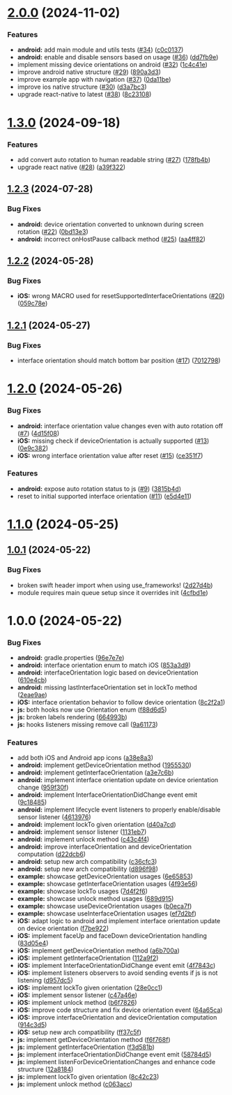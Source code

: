 

# [2.0.0](https://github.com/gladiuscode/react-native-orientation-director/compare/v1.3.0...v2.0.0) (2024-11-02)


### Features

* **android:** add main module and utils tests ([#34](https://github.com/gladiuscode/react-native-orientation-director/issues/34)) ([c0c0137](https://github.com/gladiuscode/react-native-orientation-director/commit/c0c013769c6e61410be214189c84e5ded5116465))
* **android:** enable and disable sensors based on usage ([#36](https://github.com/gladiuscode/react-native-orientation-director/issues/36)) ([dd7fb9e](https://github.com/gladiuscode/react-native-orientation-director/commit/dd7fb9eb65c12ed1669bd060afaba6922b822c5a))
* implement missing device orientations on android ([#32](https://github.com/gladiuscode/react-native-orientation-director/issues/32)) ([1c4c41e](https://github.com/gladiuscode/react-native-orientation-director/commit/1c4c41ea9dcfed8be699f8f5645f26f6c34239b3))
* improve android native structure ([#29](https://github.com/gladiuscode/react-native-orientation-director/issues/29)) ([890a3d3](https://github.com/gladiuscode/react-native-orientation-director/commit/890a3d39499456a0727c670cd638fcc37f2560eb))
* improve example app with navigation ([#37](https://github.com/gladiuscode/react-native-orientation-director/issues/37)) ([0da11be](https://github.com/gladiuscode/react-native-orientation-director/commit/0da11be16078ff70c00c2abdc2a8678891995fb3))
* improve ios native structure ([#30](https://github.com/gladiuscode/react-native-orientation-director/issues/30)) ([d3a7bc3](https://github.com/gladiuscode/react-native-orientation-director/commit/d3a7bc33f31ed0b243d9d242771bce39c67ebeb2))
* upgrade react-native to latest ([#38](https://github.com/gladiuscode/react-native-orientation-director/issues/38)) ([8c23108](https://github.com/gladiuscode/react-native-orientation-director/commit/8c23108bda447cc757544c1c38271f5855458c45))

# [1.3.0](https://github.com/gladiuscode/react-native-orientation-director/compare/v1.2.3...v1.3.0) (2024-09-18)


### Features

* add convert auto rotation to human readable string ([#27](https://github.com/gladiuscode/react-native-orientation-director/issues/27)) ([178fb4b](https://github.com/gladiuscode/react-native-orientation-director/commit/178fb4b8479e50be0f6d6cf6d265863a919e5156))
* upgrade react native ([#28](https://github.com/gladiuscode/react-native-orientation-director/issues/28)) ([a39f322](https://github.com/gladiuscode/react-native-orientation-director/commit/a39f3222717f90cd9c2ea4a6a772528a8f8cf5a4))

## [1.2.3](https://github.com/gladiuscode/react-native-orientation-director/compare/v1.2.2...v1.2.3) (2024-07-28)


### Bug Fixes

* **android:** device orientation converted to unknown during screen rotation ([#22](https://github.com/gladiuscode/react-native-orientation-director/issues/22)) ([0bd13e3](https://github.com/gladiuscode/react-native-orientation-director/commit/0bd13e39fd50663642b8026005d3685c111e1ee5))
* **android:** incorrect onHostPause callback method ([#25](https://github.com/gladiuscode/react-native-orientation-director/issues/25)) ([aa4ff82](https://github.com/gladiuscode/react-native-orientation-director/commit/aa4ff82010bf9a6d0cbd2d0904cc2dc7e87d6778))

## [1.2.2](https://github.com/gladiuscode/react-native-orientation-director/compare/v1.2.1...v1.2.2) (2024-05-28)


### Bug Fixes

* **iOS:** wrong MACRO used for resetSupportedInterfaceOrientations ([#20](https://github.com/gladiuscode/react-native-orientation-director/issues/20)) ([059c78e](https://github.com/gladiuscode/react-native-orientation-director/commit/059c78e434a7d0caacac7815bb225a2e94ac0cdd))

## [1.2.1](https://github.com/gladiuscode/react-native-orientation-director/compare/v1.2.0...v1.2.1) (2024-05-27)


### Bug Fixes

* interface orientation should match bottom bar position ([#17](https://github.com/gladiuscode/react-native-orientation-director/issues/17)) ([7012798](https://github.com/gladiuscode/react-native-orientation-director/commit/701279852f097918cd9989a215a2465391227118))

# [1.2.0](https://github.com/gladiuscode/react-native-orientation-director/compare/v1.1.0...v1.2.0) (2024-05-26)


### Bug Fixes

* **android:** interface orientation value changes even with auto rotation off ([#7](https://github.com/gladiuscode/react-native-orientation-director/issues/7)) ([4d15f08](https://github.com/gladiuscode/react-native-orientation-director/commit/4d15f0880af8c75071a8fa0a954e234576d8a5c8))
* **iOS:** missing check if deviceOrientation is actually supported ([#13](https://github.com/gladiuscode/react-native-orientation-director/issues/13)) ([0e9c382](https://github.com/gladiuscode/react-native-orientation-director/commit/0e9c38274365cf298fd70a114115fb10e62efe2c))
* **iOS:** wrong interface orientation value after reset ([#15](https://github.com/gladiuscode/react-native-orientation-director/issues/15)) ([ce351f7](https://github.com/gladiuscode/react-native-orientation-director/commit/ce351f746fa57a59f3af5b4337c84af9f8fd03a5))


### Features

* **android:** expose auto rotation status to js ([#9](https://github.com/gladiuscode/react-native-orientation-director/issues/9)) ([3815b4d](https://github.com/gladiuscode/react-native-orientation-director/commit/3815b4d4103011dfd5a56d381cd0b37acb747c76))
* reset to initial supported interface orientation ([#11](https://github.com/gladiuscode/react-native-orientation-director/issues/11)) ([e5d4e11](https://github.com/gladiuscode/react-native-orientation-director/commit/e5d4e11d2c692e10274d4da7cf84a2dca2184b71))

# [1.1.0](https://github.com/gladiuscode/react-native-orientation-director/compare/v1.0.1...v1.1.0) (2024-05-25)

## [1.0.1](https://github.com/gladiuscode/react-native-orientation-director/compare/v1.0.0...v1.0.1) (2024-05-22)


### Bug Fixes

* broken swift header import when using use_frameworks! ([2d27d4b](https://github.com/gladiuscode/react-native-orientation-director/commit/2d27d4b693f97be67353b1f10839b695dfe8e996))
* module requires main queue setup since it overrides init ([4cfbd1e](https://github.com/gladiuscode/react-native-orientation-director/commit/4cfbd1ea141e540f6cfde8b58bd2cc8f41d05390))

# 1.0.0 (2024-05-22)


### Bug Fixes

* **android:** gradle.properties ([96e7e7e](https://github.com/gladiuscode/react-native-orientation-director/commit/96e7e7e23268edad6e62ec00e091a22bb5b0242a))
* **android:** interface orientation enum to match iOS ([853a3d9](https://github.com/gladiuscode/react-native-orientation-director/commit/853a3d9109bed3ef6ff2e94e26a0efcbfc8f24c2))
* **android:** interfaceOrientation logic based on deviceOrientation ([610e4cb](https://github.com/gladiuscode/react-native-orientation-director/commit/610e4cb2561c7d11360ec98242e084e678903e31))
* **android:** missing lastInterfaceOrientation set in lockTo method ([2eae9ae](https://github.com/gladiuscode/react-native-orientation-director/commit/2eae9aeb9a2003e6783de288fb33108eb8224ca7))
* **iOS:** interface orientation behavior to follow device orientation ([8c2f2a1](https://github.com/gladiuscode/react-native-orientation-director/commit/8c2f2a1934434506fc6c661cbdd9eaf12962a479))
* **js:** both hooks now use Orientation enum ([f88d6d5](https://github.com/gladiuscode/react-native-orientation-director/commit/f88d6d57ffd736a56a3d70896ea1e173025c0218))
* **js:** broken labels rendering ([664993b](https://github.com/gladiuscode/react-native-orientation-director/commit/664993b7b1cf6bc51c740c47ab8211ae83f633b5))
* **js:** hooks listeners missing remove call ([9a61173](https://github.com/gladiuscode/react-native-orientation-director/commit/9a61173cd392d11106d16a91355ab727f4cf1937))


### Features

* add both iOS and Android app icons ([a38e8a3](https://github.com/gladiuscode/react-native-orientation-director/commit/a38e8a3542633e739ac2c7f2c047863893d3c48b))
* **android:** implement getDeviceOrientation method ([1955530](https://github.com/gladiuscode/react-native-orientation-director/commit/19555300572b265a85ee7b40fca09293a1253863))
* **android:** implement getInterfaceOrientation ([a3e7c6b](https://github.com/gladiuscode/react-native-orientation-director/commit/a3e7c6b225495ec6621a2d58c62ebf8aaeca5dae))
* **android:** implement interface orientation update on device orientation change ([959f30f](https://github.com/gladiuscode/react-native-orientation-director/commit/959f30f93d012171d5af5515675405ece92ec166))
* **android:** implement InterfaceOrientationDidChange event emit ([9c18485](https://github.com/gladiuscode/react-native-orientation-director/commit/9c184854f09cb45b2b4d5062c50add223bfa2276))
* **android:** implement lifecycle event listeners to properly enable/disable sensor listener ([4613976](https://github.com/gladiuscode/react-native-orientation-director/commit/4613976dbd02426c045bb4ac9ca46adbb42f4e4e))
* **android:** implement lockTo given orientation ([d40a7cd](https://github.com/gladiuscode/react-native-orientation-director/commit/d40a7cdceec31b835c44a3e063fb8eeaf65dbd98))
* **android:** implement sensor listener ([1131eb7](https://github.com/gladiuscode/react-native-orientation-director/commit/1131eb7f702f44766c525df7b38f45a21e132fce))
* **android:** implement unlock method ([c43c4f4](https://github.com/gladiuscode/react-native-orientation-director/commit/c43c4f40908f44c0660e7d91b8c653eef7ce829c))
* **android:** improve interfaceOrientation and deviceOrientation computation ([d22dcb6](https://github.com/gladiuscode/react-native-orientation-director/commit/d22dcb6d9d0624381960b4295faf16660da28445))
* **android:** setup new arch compatibility ([c36cfc3](https://github.com/gladiuscode/react-native-orientation-director/commit/c36cfc30f0361e7ee0d5a8ad827511ddd003b87a))
* **android:** setup new arch compatibility ([d896f98](https://github.com/gladiuscode/react-native-orientation-director/commit/d896f981a62ec4495dcbb82b1ebeb0557884a154))
* **example:** showcase getDeviceOrientation usages ([6e65853](https://github.com/gladiuscode/react-native-orientation-director/commit/6e6585324ea3c6369cdefd03f1633656f0d54409))
* **example:** showcase getInterfaceOrientation usages ([4f93e56](https://github.com/gladiuscode/react-native-orientation-director/commit/4f93e565d9ef557cdd7d778e33ea9ba91b13570a))
* **example:** showcase lockTo usages ([7d4f2f6](https://github.com/gladiuscode/react-native-orientation-director/commit/7d4f2f6539e3d817426c42768b724c47cc693593))
* **example:** showcase unlock method usages ([689d915](https://github.com/gladiuscode/react-native-orientation-director/commit/689d9156070c6f13048ecfbd49b90a43fabcb396))
* **example:** showcase useDeviceOrientation usages ([b0eca7f](https://github.com/gladiuscode/react-native-orientation-director/commit/b0eca7fe74eb919928f984724b42b321e3606209))
* **example:** showcase useInterfaceOrientation usages ([ef7d2bf](https://github.com/gladiuscode/react-native-orientation-director/commit/ef7d2bf8a5b81f54c7120b6eb32bde468d326f37))
* **iOS:** adapt logic to android and implement interface orientation update on device orientation ([f7be922](https://github.com/gladiuscode/react-native-orientation-director/commit/f7be92205d226b42d317f5d08aea12cbfd3a4b07))
* **iOS:** implement faceUp and faceDown deviceOrientation handling ([83d05e4](https://github.com/gladiuscode/react-native-orientation-director/commit/83d05e452561af9e5028903f7d58b31c5fa8606b))
* **iOS:** implement getDeviceOrientation method ([a6b700a](https://github.com/gladiuscode/react-native-orientation-director/commit/a6b700a44372946b6fa44da38c69186d25c2c226))
* **iOS:** implement getInterfaceOrientation ([112a9f2](https://github.com/gladiuscode/react-native-orientation-director/commit/112a9f241a5d99511dc88f125f4cb6dc6f2ae9d4))
* **iOS:** implement InterfaceOrientationDidChange event emit ([4f7843c](https://github.com/gladiuscode/react-native-orientation-director/commit/4f7843c9232034b1f8eaca4bba15e8b9b9aaf62e))
* **iOS:** implement listeners observers to avoid sending events if js is not listening ([d957dc5](https://github.com/gladiuscode/react-native-orientation-director/commit/d957dc525c12df6c0a41fd8e0d5abda81927ea33))
* **iOS:** implement lockTo given orientation ([28e0cc1](https://github.com/gladiuscode/react-native-orientation-director/commit/28e0cc111da6b32a27514cc6c6ca2164cac25add))
* **iOS:** implement sensor listener ([c47a46e](https://github.com/gladiuscode/react-native-orientation-director/commit/c47a46e6eb09c9baccb9a184dbb53c47ef2a26e5))
* **iOS:** implement unlock method ([b6f7826](https://github.com/gladiuscode/react-native-orientation-director/commit/b6f7826be123998f1ba39c31912d70faf2794efa))
* **iOS:** improve code structure and fix device orientation event ([64a65ca](https://github.com/gladiuscode/react-native-orientation-director/commit/64a65cabaa8d067b611cb7a35b5a1c3f39618244))
* **iOS:** improve interfaceOrientation and deviceOrientation computation ([914c3d5](https://github.com/gladiuscode/react-native-orientation-director/commit/914c3d5cff88fa520a12a606a83db5605def5fe9))
* **iOS:** setup new arch compatibility ([ff37c5f](https://github.com/gladiuscode/react-native-orientation-director/commit/ff37c5fdb18510d54498e7222ce574e788fdbf76))
* **js:** implement getDeviceOrientation method ([f6f768f](https://github.com/gladiuscode/react-native-orientation-director/commit/f6f768fbdfa27c1528be57d9fa7657bae73ebbce))
* **js:** implement getInterfaceOrientation ([f3d581b](https://github.com/gladiuscode/react-native-orientation-director/commit/f3d581bbd93e50193ea82785827b098350d1af9c))
* **js:** implement interfaceOrientationDidChange event emit ([58784d5](https://github.com/gladiuscode/react-native-orientation-director/commit/58784d5f4e25ddcf77f48aaa5661ba7b261a6872))
* **js:** implement listenForDeviceOrientationChanges and enhance code structure ([12a8184](https://github.com/gladiuscode/react-native-orientation-director/commit/12a81843717a4ec5536e12bea2e6faa1ccb54936))
* **js:** implement lockTo given orientation ([8c42c23](https://github.com/gladiuscode/react-native-orientation-director/commit/8c42c23e14cf055a21e853e6ef1dba33998c72e2))
* **js:** implement unlock method ([c063acc](https://github.com/gladiuscode/react-native-orientation-director/commit/c063acc4280e4b4a1844096340992089bf890563))
